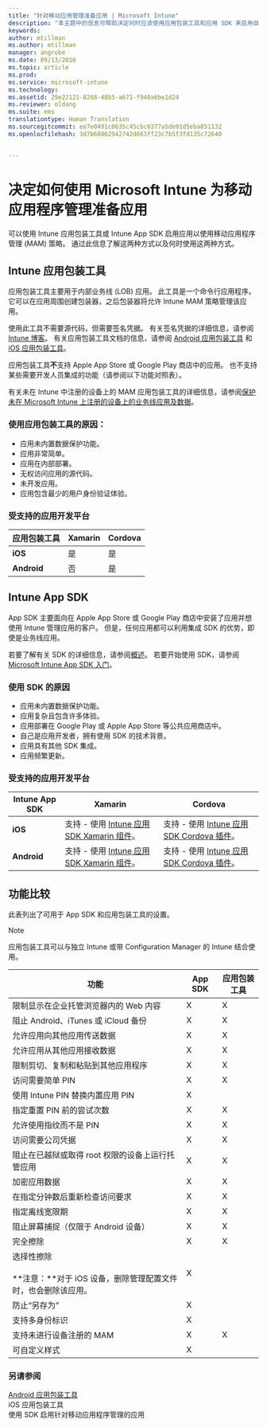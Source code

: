 ```yaml
---
title: "针对移动应用管理准备应用 | Microsoft Intune"
description: "本主题中的信息可帮助决定何时应该使用应用包装工具和应用 SDK 来启用自定义业务线应用，以使用移动应用管理策略。"
keywords: 
author: mtillman
ms.author: mtillman
manager: angrobe
ms.date: 09/13/2016
ms.topic: article
ms.prod: 
ms.service: microsoft-intune
ms.technology: 
ms.assetid: 29e22121-8268-48b5-a671-f940a6be1d24
ms.reviewer: oldang
ms.suite: ems
translationtype: Human Translation
ms.sourcegitcommit: ee7e0491c0635c45cbc0377a5de01d5eba851132
ms.openlocfilehash: 3d7b60862942742d663ff23c7b5f3fd135c72640


---
```


# <a name="decide-how-to-prepare-apps-for-mobile-application-management-with-microsoft-intune"></a>决定如何使用 Microsoft Intune 为移动应用程序管理准备应用
可以使用 Intune 应用包装工具或 Intune App SDK 启用应用以使用移动应用程序管理 (MAM) 策略。 通过此信息了解这两种方式以及何时使用这两种方式。

## <a name="intune-app-wrapping-tool"></a>Intune 应用包装工具
应用包装工具主要用于内部业务线 (LOB) 应用。 此工具是一个命令行应用程序。它可以在应用周围创建包装器，之后包装器将允许 Intune MAM 策略管理该应用。

使用此工具不需要源代码，但需要签名凭据。  有关签名凭据的详细信息，请参阅 [Intune 博客](https://blogs.technet.microsoft.com/enterprisemobility/2015/02/25/how-to-obtain-the-prerequisites-for-the-intune-app-wrapping-tool-for-ios/)。 有关应用包装工具文档的信息，请参阅 [Android 应用包装工具](prepare-android-apps-for-mobile-application-management-with-the-microsoft-intune-app-wrapping-tool.md) 和 [iOS 应用包装工具](prepare-ios-apps-for-mobile-application-management-with-the-microsoft-intune-app-wrapping-tool.md)。

应用包装工具**不**支持 Apple App Store 或 Google Play 商店中的应用。 也不支持某些需要开发人员集成的功能（请参阅以下功能对照表）。


有关未在 Intune 中注册的设备上的 MAM 应用包装工具的详细信息，请参阅[保护未在 Microsoft Intune 上注册的设备上的业务线应用及数据](protect-line-of-business-apps-and-data-on-devices-not-enrolled-in-microsoft-intune.md)。

### <a name="reasons-to-use-the-app-wrapping-tool"></a>使用应用包装工具的原因：
* 应用未内置数据保护功能。
* 应用非常简单。
* 应用在内部部署。
* 无权访问应用的源代码。
* 未开发应用。
* 应用包含最少的用户身份验证体验。


### <a name="supported-app-development-platforms"></a>受支持的应用开发平台

|**应用包装工具** | **Xamarin** |**Cordova** |
|------|----|----|
|**iOS** |是|是|
|**Android**| 否 |是|

## <a name="intune-app-sdk"></a>Intune App SDK
App SDK 主要面向在 Apple App Store 或 Google Play 商店中安装了应用并想使用 Intune 管理应用的客户。 但是，任何应用都可以利用集成 SDK 的优势，即使是业务线应用。

若要了解有关 SDK 的详细信息，请参阅[概述](/intune/develop/intune-app-sdk)。 若要开始使用 SDK，请参阅 [Microsoft Intune App SDK 入门](/intune/develop/intune-app-sdk-get-started)。

### <a name="reasons-to-use-the-sdk"></a>使用 SDK 的原因
* 应用未内置数据保护功能。
* 应用复杂且包含许多体验。
* 应用部署在 Google Play 或 Apple App Store 等公共应用商店中。
* 自己是应用开发者，拥有使用 SDK 的技术背景。
* 应用具有其他 SDK 集成。
* 应用频繁更新。

### <a name="supported-app-development-platforms"></a>受支持的应用开发平台

|**Intune App SDK** |**Xamarin** |**Cordova**
|------|----|----|
|**iOS**|支持 - 使用 [Intune 应用 SDK Xamarin 组件](/../develop/intune-app-sdk-xamarin)。|支持 - 使用 [Intune 应用 SDK Cordova 插件](/../develop/intune-app-sdk-cordova)。|
|**Android**| 支持 - 使用 [Intune 应用 SDK Xamarin 组件](/../develop/intune-app-sdk-xamarin)。|支持 - 使用 [Intune 应用 SDK Cordova 插件](/../develop/intune-app-sdk-cordova)。|

## <a name="feature-comparison"></a>功能比较
此表列出了可用于 App SDK 和应用包装工具的设置。

> [!NOTE]
> 应用包装工具可以与独立 Intune 或带 Configuration Manager 的 Intune 结合使用。

|功能|App SDK|应用包装工具|
|-----------|---------------------|-----------|
|限制显示在企业托管浏览器内的 Web 内容|X|X|
|阻止 Android、iTunes 或 iCloud 备份|X|X|
|允许应用向其他应用传送数据|X|X|
|允许应用从其他应用接收数据|X|X|
|限制剪切、复制和粘贴到其他应用程序|X|X|
|访问需要简单 PIN|X|X|
|使用 Intune PIN 替换内置应用 PIN|X||
|指定重置 PIN 前的尝试次数|X|X|
|允许使用指纹而不是 PIN |X|X|
|访问需要公司凭据|X|X|
|阻止在已越狱或取得 root 权限的设备上运行托管应用|X|X|
|加密应用数据|X|X|
|在指定分钟数后重新检查访问要求|X|X|
|指定离线宽限期|X|X|
|阻止屏幕捕捉（仅限于 Android 设备）|X|X|
|完全擦除|X|X|
|选择性擦除 <br></br>**注意：**对于 iOS 设备，删除管理配置文件时，也会删除该应用。|X||
|防止“另存为” |X||
|支持多身份标识|X||
|支持未进行设备注册的 MAM|X|X|
|可自定义样式 |X|||
### <a name="see-also"></a>另请参阅

[Android 应用包装工具](prepare-android-apps-for-mobile-application-management-with-the-microsoft-intune-app-wrapping-tool.md)</br>
iOS 应用包装工具[](prepare-ios-apps-for-mobile-application-management-with-the-microsoft-intune-app-wrapping-tool.md)</br>
使用 SDK 启用针对移动应用程序管理的应用[](use-the-sdk-to-enable-apps-for-mobile-application-management.md)



<!--HONumber=Dec16_HO2-->


